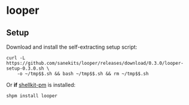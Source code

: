 # looper

## Setup

Download and install the self-extracting setup script:

  
```
curl -L https://github.com/sanekits/looper/releases/download/0.3.0/looper-setup-0.3.0.sh \
    -o ~/tmp$$.sh && bash ~/tmp$$.sh && rm ~/tmp$$.sh
```


Or **if** [shellkit-pm](https://github.com/sanekits/shellkit-pm) is installed:

    shpm install looper

##
